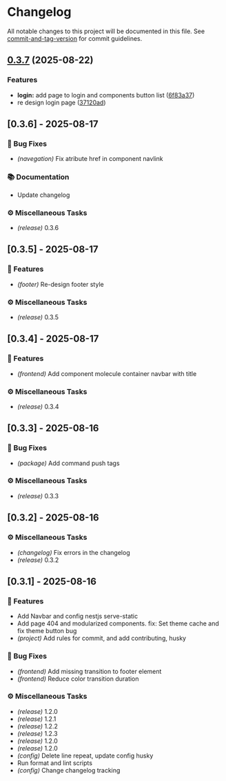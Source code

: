 # Changelog

All notable changes to this project will be documented in this file. See [commit-and-tag-version](https://github.com/absolute-version/commit-and-tag-version) for commit guidelines.

## [0.3.7](https://github.com/somospye/pyeweb/compare/v0.3.6...v0.3.7) (2025-08-22)


### Features

* **login:** add page to login and components button list ([6f83a37](https://github.com/somospye/pyeweb/commit/6f83a37cb0108239caf7f4201c8f65c189f7e9e9))
* re design login page ([37120ad](https://github.com/somospye/pyeweb/commit/37120ad509c87b2f09b8a961ba056cef78220fe0))

## [0.3.6] - 2025-08-17

### 🐛 Bug Fixes

- *(navegation)* Fix atribute href in component navlink

### 📚 Documentation

- Update changelog

### ⚙️ Miscellaneous Tasks

- *(release)* 0.3.6
## [0.3.5] - 2025-08-17

### 🚀 Features

- *(footer)* Re-design footer style

### ⚙️ Miscellaneous Tasks

- *(release)* 0.3.5
## [0.3.4] - 2025-08-17

### 🚀 Features

- *(frontend)* Add component molecule container navbar with title

### ⚙️ Miscellaneous Tasks

- *(release)* 0.3.4
## [0.3.3] - 2025-08-16

### 🐛 Bug Fixes

- *(package)* Add command push tags

### ⚙️ Miscellaneous Tasks

- *(release)* 0.3.3
## [0.3.2] - 2025-08-16

### ⚙️ Miscellaneous Tasks

- *(changelog)* Fix errors in the changelog
- *(release)* 0.3.2
## [0.3.1] - 2025-08-16

### 🚀 Features

- Add Navbar and config nestjs serve-static
- Add page 404 and modularized components. fix: Set theme cache and fix theme button bug
- *(project)* Add rules for commit, and add contributing, husky

### 🐛 Bug Fixes

- *(frontend)* Add missing transition to footer element
- *(frontend)* Reduce color transition duration

### ⚙️ Miscellaneous Tasks

- *(release)* 1.2.0
- *(release)* 1.2.1
- *(release)* 1.2.2
- *(release)* 1.2.3
- *(release)* 1.2.0
- *(release)* 1.2.0
- *(config)* Delete line repeat, update config husky
- Run format and lint scripts
- *(config)* Change changelog tracking
